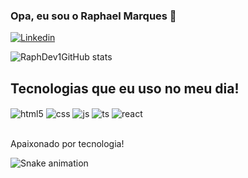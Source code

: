 ### Opa, eu sou o Raphael Marques 👋

<a href="https://www.linkedin.com/in/raphaelmarques01/"><img src="https://img.shields.io/badge/LinkedIn-0077B5?style=for-the-badge&logo=linkedin&logoColor=white" alt="Linkedin"></a>

![RaphDev1GitHub stats](https://github-readme-stats.vercel.app/api?username=raphdev1&show_icons=true&theme=dark&count_private=true)

## Tecnologias que eu uso no meu dia!

<div style="display: inline_block">
  <img align="center" alt="html5" src="https://img.shields.io/badge/HTML5-E34F26?style=for-the-badge&logo=html5&logoColor=white" />
  <img align="center" alt="css" src="https://img.shields.io/badge/CSS3-1572B6?style=for-the-badge&logo=css3&logoColor=white" />
  <img align="center" alt="js" src="https://img.shields.io/badge/JavaScript-F7DF1E?style=for-the-badge&logo=javascript&logoColor=black" />
  <img align="center" alt="ts" src="https://img.shields.io/badge/TypeScript-007ACC?style=for-the-badge&logo=typescript&logoColor=white" />
  <img align="center" alt="react" src="https://img.shields.io/badge/React-20232A?style=for-the-badge&logo=react&logoColor=61DAFB" />
  <!-- <img align="center" alt="nodejs" src="https://img.shields.io/badge/Node.js-43853D?style=for-the-badge&logo=node.js&logoColor=white" /> -->
</div><br/>

Apaixonado por tecnologia!

![Snake animation](https://github.com/LuigiGF/LuigiGF/blob/output/github-contribution-grid-snake.svg)
